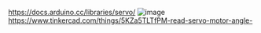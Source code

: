 https://docs.arduino.cc/libraries/servo/
![image](https://github.com/user-attachments/assets/9e5cc719-3a9c-4720-bfdb-21fca9935014)
https://www.tinkercad.com/things/5KZa5TLTfPM-read-servo-motor-angle-
